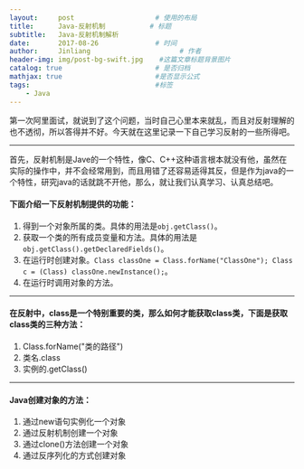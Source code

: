 ```yaml
---
layout:     post                    # 使用的布局
title:      Java-反射机制           # 标题 
subtitle:   Java-反射机制解析 
date:       2017-08-26              # 时间
author:     Jinliang                      # 作者
header-img: img/post-bg-swift.jpg    #这篇文章标题背景图片
catalog: true                       # 是否归档
mathjax: true                       #是否显示公式
tags:                               #标签
    - Java
---
```


第一次阿里面试，就说到了这个问题，当时自己心里本来就乱，而且对反射理解的也不透彻，所以答得并不好。今天就在这里记录一下自己学习反射的一些所得吧。

----------
首先，反射机制是Jave的一个特性，像C、C++这种语言根本就没有他，虽然在实际的操作中，并不会经常用到，而且用错了还容易适得其反，但是作为java的一个特性，研究java的话就跳不开他，那么，就让我们认真学习、认真总结吧。

#### 下面介绍一下反射机制提供的功能：

 1. 得到一个对象所属的类。具体的用法是`obj.getClass()`。
 2. 获取一个类的所有成员变量和方法。具体的用法是`obj.getClass().getDeclaredFields()`。
 3. 在运行时创建对象。`Class classOne = Class.forName("ClassOne");
		Class c = (Class) classOne.newInstance();`。
 4. 在运行时调用对象的方法。

----------
#### 在反射中，class是一个特别重要的类，那么如何才能获取class类，下面是获取class类的三种方法：

 1. Class.forName("类的路径")
 2. 类名.class
 3. 实例的.getClass()

----------
#### Java创建对象的方法：

 1. 通过new语句实例化一个对象
 2. 通过反射机制创建一个对象
 3. 通过clone()方法创建一个对象
 4. 通过反序列化的方式创建对象